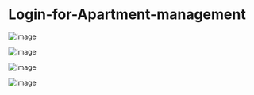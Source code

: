 # Login-for-Apartment-management

![image](https://github.com/user-attachments/assets/9f799920-3ae0-4556-8d65-b61492381c71)

![image](https://github.com/user-attachments/assets/f7656fee-56d8-4c6c-a1a6-9327d7f66865)

![image](https://github.com/user-attachments/assets/eb2a542d-8c37-4033-a02f-96d283cffadc)

![image](https://github.com/user-attachments/assets/0dad71e8-8751-4152-be48-29e5e4e7648c)





